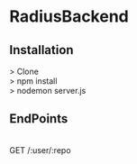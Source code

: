 # RadiusBackend

<h2>Installation</h2>
> Clone<br/>
> npm install <br/>
> nodemon server.js<br/>
<h2>EndPoints</h2><br/>
GET /:user/:repo
